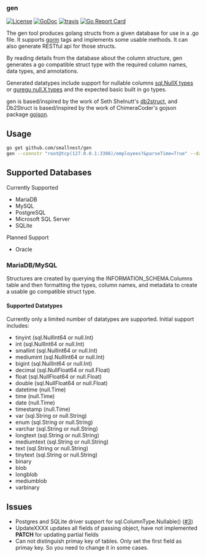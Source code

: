 ### gen 

[![License](https://img.shields.io/:license-apache-3.0-blue.svg)](https://opensource.org/licenses/Apache-3.0) [![GoDoc](https://godoc.org/github.com/smallnest/gen?status.png)](http://godoc.org/github.com/smallnest/gen)  [![travis](https://travis-ci.org/smallnest/gen.svg?branch=master)](https://travis-ci.org/smallnest/gen) [![Go Report Card](https://goreportcard.com/badge/github.com/smallnest/gen)](https://goreportcard.com/report/github.com/smallnest/gen)

The gen tool produces golang structs from a given database for use in a .go file.
It supports [gorm](https://github.com/jinzhu/gorm) tags and implements some usable methods.
It can also generate RESTful api for those structs.

By reading details from the database about the column structure, gen generates a go compatible struct type
with the required column names, data types, and annotations.

Generated datatypes include support for nullable columns [sql.NullX types](https://golang.org/pkg/database/sql/#NullBool) or [guregu null.X types](https://github.com/guregu/null)
and the expected basic built in go types.

gen is based/inspired by the work of Seth Shelnutt's [db2struct](https://github.com/Shelnutt2/db2struct), and Db2Struct is based/inspired by the work of ChimeraCoder's gojson package [gojson](https://github.com/ChimeraCoder/gojson).


## Usage

```BASH
go get github.com/smallnest/gen
gen --connstr "root@tcp(127.0.0.1:3306)/employees?&parseTime=True" --database employees  --json --gorm --guregu --rest
```

## Supported Databases

Currently Supported
- MariaDB
- MySQL
- PostgreSQL
- Microsoft SQL Server
- SQLite

Planned Support
- Oracle


### MariaDB/MySQL

Structures are created by querying the INFORMATION_SCHEMA.Columns table and then formatting the types, column names,
and metadata to create a usable go compatible struct type.


#### Supported Datatypes

Currently only a limited number of datatypes are supported. Initial support includes:
-  tinyint (sql.NullInt64 or null.Int)
-  int      (sql.NullInt64 or null.Int)
-  smallint      (sql.NullInt64 or null.Int)
-  mediumint      (sql.NullInt64 or null.Int)
-  bigint (sql.NullInt64 or null.Int)
-  decimal (sql.NullFloat64 or null.Float)
-  float (sql.NullFloat64 or null.Float)
-  double (sql.NullFloat64 or null.Float)
-  datetime (null.Time)
-  time  (null.Time)
-  date (null.Time)
-  timestamp (null.Time)
-  var (sql.String or null.String)
-  enum (sql.String or null.String)
-  varchar (sql.String or null.String)
-  longtext (sql.String or null.String)
-  mediumtext (sql.String or null.String)
-  text (sql.String or null.String)
-  tinytext (sql.String or null.String)
-  binary
-  blob
-  longblob
-  mediumblob
-  varbinary


## Issues

- Postgres and SQLite driver support for sql.ColumnType.Nullable() ([#3](https://github.com/smallnest/gen/issues/3))
- UpdateXXXX updates all fields of passing object, have not implemented **PATCH** for updating partial fields
- Can not distinguish primay key of tables. Only set the first field as primay key. So you need to change it in some cases.